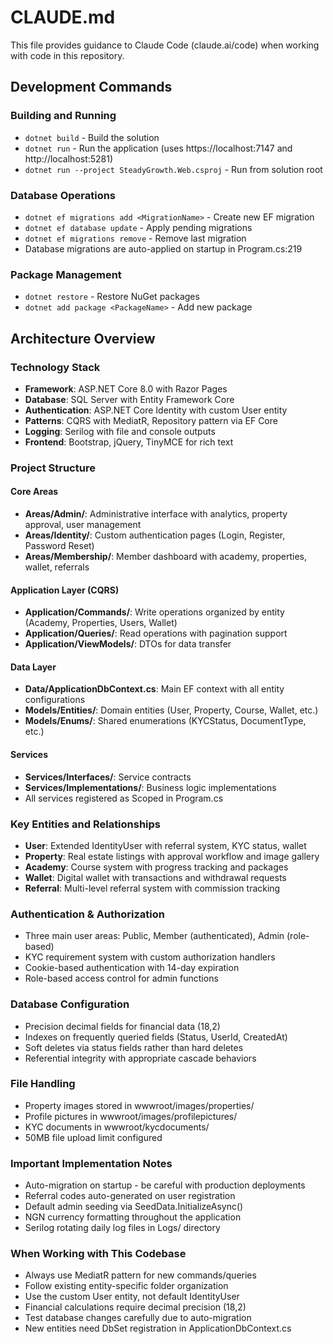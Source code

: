 # CLAUDE.md

This file provides guidance to Claude Code (claude.ai/code) when working with code in this repository.

## Development Commands

### Building and Running
- `dotnet build` - Build the solution
- `dotnet run` - Run the application (uses https://localhost:7147 and http://localhost:5281)
- `dotnet run --project SteadyGrowth.Web.csproj` - Run from solution root

### Database Operations
- `dotnet ef migrations add <MigrationName>` - Create new EF migration
- `dotnet ef database update` - Apply pending migrations
- `dotnet ef migrations remove` - Remove last migration
- Database migrations are auto-applied on startup in Program.cs:219

### Package Management
- `dotnet restore` - Restore NuGet packages
- `dotnet add package <PackageName>` - Add new package

## Architecture Overview

### Technology Stack
- **Framework**: ASP.NET Core 8.0 with Razor Pages
- **Database**: SQL Server with Entity Framework Core
- **Authentication**: ASP.NET Core Identity with custom User entity
- **Patterns**: CQRS with MediatR, Repository pattern via EF Core
- **Logging**: Serilog with file and console outputs
- **Frontend**: Bootstrap, jQuery, TinyMCE for rich text

### Project Structure

#### Core Areas
- **Areas/Admin/**: Administrative interface with analytics, property approval, user management
- **Areas/Identity/**: Custom authentication pages (Login, Register, Password Reset)
- **Areas/Membership/**: Member dashboard with academy, properties, wallet, referrals

#### Application Layer (CQRS)
- **Application/Commands/**: Write operations organized by entity (Academy, Properties, Users, Wallet)
- **Application/Queries/**: Read operations with pagination support
- **Application/ViewModels/**: DTOs for data transfer

#### Data Layer
- **Data/ApplicationDbContext.cs**: Main EF context with all entity configurations
- **Models/Entities/**: Domain entities (User, Property, Course, Wallet, etc.)
- **Models/Enums/**: Shared enumerations (KYCStatus, DocumentType, etc.)

#### Services
- **Services/Interfaces/**: Service contracts
- **Services/Implementations/**: Business logic implementations
- All services registered as Scoped in Program.cs

### Key Entities and Relationships
- **User**: Extended IdentityUser with referral system, KYC status, wallet
- **Property**: Real estate listings with approval workflow and image gallery
- **Academy**: Course system with progress tracking and packages
- **Wallet**: Digital wallet with transactions and withdrawal requests
- **Referral**: Multi-level referral system with commission tracking

### Authentication & Authorization
- Three main user areas: Public, Member (authenticated), Admin (role-based)
- KYC requirement system with custom authorization handlers
- Cookie-based authentication with 14-day expiration
- Role-based access control for admin functions

### Database Configuration
- Precision decimal fields for financial data (18,2)
- Indexes on frequently queried fields (Status, UserId, CreatedAt)
- Soft deletes via status fields rather than hard deletes
- Referential integrity with appropriate cascade behaviors

### File Handling
- Property images stored in wwwroot/images/properties/
- Profile pictures in wwwroot/images/profilepictures/
- KYC documents in wwwroot/kycdocuments/
- 50MB file upload limit configured

### Important Implementation Notes
- Auto-migration on startup - be careful with production deployments
- Referral codes auto-generated on user registration
- Default admin seeding via SeedData.InitializeAsync()
- NGN currency formatting throughout the application
- Serilog rotating daily log files in Logs/ directory

### When Working with This Codebase
- Always use MediatR pattern for new commands/queries
- Follow existing entity-specific folder organization
- Use the custom User entity, not default IdentityUser
- Financial calculations require decimal precision (18,2)
- Test database changes carefully due to auto-migration
- New entities need DbSet registration in ApplicationDbContext.cs